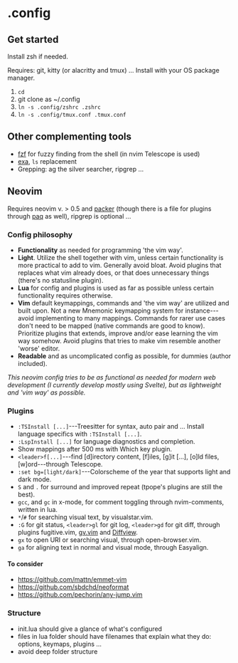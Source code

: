 # .config

## Get started

Install zsh if needed.

Requires: git, kitty (or alacritty and tmux) ... Install with your OS package manager.

1. `cd`
2. git clone as ~/.config
3. `ln -s .config/zshrc .zshrc`
4. `ln -s .config/tmux.conf .tmux.conf`

## Other complementing tools

- [fzf](https://github.com/junegunn/fzf) for fuzzy finding from the shell (in nvim Telescope is used)
- [exa](https://github.com/ogham/exa), `ls` replacement
- Grepping: ag the silver searcher, ripgrep ...

## Neovim

Requires neovim v. > 0.5 and [packer](https://github.com/wbthomason/packer.nvim) (though there is a file for plugins through [paq](https://github.com/savq/paq-nvim) as well), ripgrep is optional ...

### Config philosophy

- **Functionality** as needed for programming 'the vim way'.
- **Light**. Utilize the shell together with vim, unless certain functionality is more practical to add to vim. Generally avoid bloat. Avoid plugins that replaces what vim already does, or that does unnecessary things (there's no statusline plugin).
- **Lua** for config and plugins is used as far as possible unless certain functionality requires otherwise.
- **Vim** default keymappings, commands and 'the vim way' are utilized and built upon. Not a new Mnemonic keymapping system for instance---avoid implementing to many mappings. Commands for rarer use cases don't need to be mapped (native commands are good to know). Prioritize plugins that extends, improve and/or ease learning the vim way somehow. Avoid plugins that tries to make vim resemble another 'worse' editor.
- **Readable** and as uncomplicated config as possible, for dummies (author included).

*This neovim config tries to be as functional as needed for modern web development (I currently develop mostly using Svelte), but as lightweight and 'vim way' as possible.*

### Plugins

- `:TSInstall [...]`---Treesitter for syntax, auto pair and ... Install language specifics with `:TSInstall [...]`.
- `:LspInstall [...]` for language diagnostics and completion.
- Show mappings after 500 ms with Which key plugin.
- `<leader>f[...]`---find [d]irectory content, [f]iles, [g]it [...], [o]ld files, [w]ord---through Telescope.
- `:set bg=[light/dark]`---Colorscheme of the year that supports light and dark mode.
- `S` and `.` for surround and improved repeat (tpope's plugins are still the best).
- `gcc`, and `gc` in x-mode, for comment toggling through nvim-comments, written in lua.
- `*`/`#` for searching visual text, by visualstar.vim.
- `:G` for git status, `<leader>gl` for git log, `<leader>gd` for git diff, through plugins fugitive.vim, [gv.vim][gl] and [Diffview][gd].
- `gx` to open URI or searching visual, through open-browser.vim.
- `ga` for aligning text in normal and visual mode, through Easyalign.

#### To consider

- https://github.com/mattn/emmet-vim
- https://github.com/sbdchd/neoformat
- https://github.com/pechorin/any-jump.vim

### Structure

- init.lua should give a glance of what's configured
- files in lua folder should have filenames that explain what they do: options, keymaps, plugins ...
- avoid deep folder structure

[gl]: https://github.com/junegunn/gv.vim
[gd]: https://github.com/sindrets/diffview.nvim
